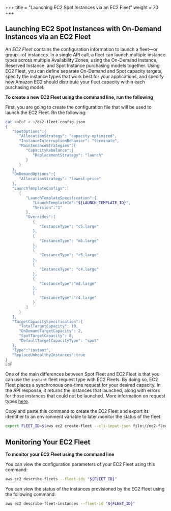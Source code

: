 +++
title = "Launching EC2 Spot Instances via an EC2 Fleet"
weight = 70
+++

## Launching EC2 Spot Instances with On-Demand Instances via an EC2 Fleet

An *EC2 Fleet* contains the configuration information to launch a
fleet—or group—of instances. In a single API call, a fleet can launch
multiple instance types across multiple Availability Zones, using the
On-Demand Instance, Reserved Instance, and Spot Instance purchasing
models together. Using EC2 Fleet, you can define separate On-Demand and
Spot capacity targets, specify the instance types that work best for
your applications, and specify how Amazon EC2 should distribute your
fleet capacity within each purchasing model.

**To create a new EC2 Fleet using the command line, run the following**

First, you are going to create the configuration file that will be used to launch the EC2 Fleet. Rn the following:

```bash
cat <<EoF > ~/ec2-fleet-config.json
{
   "SpotOptions":{
      "AllocationStrategy": "capacity-optimized",
      "InstanceInterruptionBehavior": "terminate",
      "MaintenanceStrategies":{
         "CapacityRebalance":{
            "ReplacementStrategy": "launch"
         }
      }
   },
   "OnDemandOptions":{
      "AllocationStrategy": "lowest-price"
   },
   "LaunchTemplateConfigs":[
      {
         "LaunchTemplateSpecification":{
            "LaunchTemplateId":"${LAUNCH_TEMPLATE_ID}",
            "Version":"1"
         },
         "Overrides":[
            {
               "InstanceType": "c5.large"
            },
            {
               "InstanceType": "m5.large"
            },
            {
               "InstanceType": "r5.large"
            },
            {
               "InstanceType": "c4.large"
            },
            {
               "InstanceType":"m4.large"
            },
            {
               "InstanceType":"r4.large"
            }
         ]
      }
   ],
   "TargetCapacitySpecification":{
      "TotalTargetCapacity": 10,
      "OnDemandTargetCapacity": 2,
      "SpotTargetCapacity": 8,
      "DefaultTargetCapacityType": "spot"
   },
   "Type":"instant",
   "ReplaceUnhealthyInstances":true
}
EoF
```

One of the main differences between Spot Fleet and EC2 Fleet is that you can use the `instant` fleet request type with EC2 Fleets. By doing so, EC2 Fleet places a synchronous one-time request for your desired capacity. In the API response, it returns the instances that launched, along with errors for those instances that could not be launched. More information on request types [here](https://docs.aws.amazon.com/AWSEC2/latest/UserGuide/ec2-fleet-configuration-strategies.html#ec2-fleet-request-type).

Copy and paste this command to create the EC2 Fleet and export its identifier to an environment variable to later monitor the status of the fleet.

```bash
export FLEET_ID=$(aws ec2 create-fleet --cli-input-json file://ec2-fleet-config.json | jq -r '.FleetId')
```

## Monitoring Your EC2 Fleet

**To monitor your EC2 Fleet using the command line**

You can view the configuration parameters of your EC2 Fleet using this command:

```bash
aws ec2 describe-fleets --fleet-ids "${FLEET_ID}"
```

You can view the status of the instances provisioned by the EC2 Fleet using the following command:

```bash
aws ec2 describe-fleet-instances --fleet-id "${FLEET_ID}"
```
